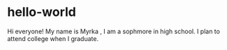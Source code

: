 # hello-world
Hi everyone!
My name is Myrka , I am a sophmore in high school. I plan to attend college when I graduate.
